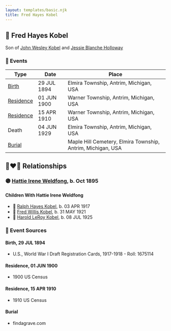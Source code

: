 ```yaml
---
layout: templates/basic.njk
title: Fred Hayes Kobel
---
```

## 🔵 Fred Hayes Kobel

Son of [John Wesley Kobel](/people/2/24649136) and [Jessie Blanche Holloway](/people/2/29242864)

### 📆 Events

Type | Date | Place
------ | ------ | ------
[Birth](#event-ce12ffd5-8f8b-42f7-93b8-179946b3e4af) | 29 JUL 1894 | Elmira Township, Antrim, Michigan, USA
[Residence](#event-079a67ba-c1e6-4fec-8bfa-957d0cb60e88) | 01 JUN 1900 | Warner Township, Antrim, Michigan, USA
[Residence](#event-76d110ce-6e88-4074-98eb-aa5ba091989c) | 15 APR 1910 | Warner Township, Antrim, Michigan, USA
Death | 04 JUN 1929 | Elmira Township, Antrim, Michigan, USA
[Burial](#event-f14f4866-781d-4efd-b478-cf39377cdde1) |  | Maple Hill Cemetery, Elmira Township, Antrim, Michigan, USA

## 👩‍❤️‍👨 Relationships

### 🟣 [Hattie Irene Weldfong](/people/5/59131944), b. Oct 1895

#### Children With Hattie Irene Weldfong
* 🔵 [Ralph Hayes Kobel](/people/7/77168350), b. 03 APR 1917
* 🔵 [Fred Willis Kobel](/people/5/51851068), b. 31 MAY 1921
* 🔵 [Harold LeRoy Kobel](/people/6/65495296), b. 08 JUL 1925
### 📰 Event Sources

#### <a id="event-ce12ffd5-8f8b-42f7-93b8-179946b3e4af"></a> Birth, 29 JUL 1894
* U.S., World War I Draft Registration Cards, 1917-1918  - Roll: 1675114

#### <a id="event-079a67ba-c1e6-4fec-8bfa-957d0cb60e88"></a> Residence, 01 JUN 1900
* 1900 US Census

#### <a id="event-76d110ce-6e88-4074-98eb-aa5ba091989c"></a> Residence, 15 APR 1910
* 1910 US Census

#### <a id="event-f14f4866-781d-4efd-b478-cf39377cdde1"></a> Burial
* findagrave.com
